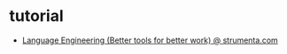 # tutorial

- [Language Engineering (Better tools for better work) @ strumenta.com](https://strumenta.com/?utm_source=newsletter&utm_medium=email&utm_campaign=onboardingsequence)